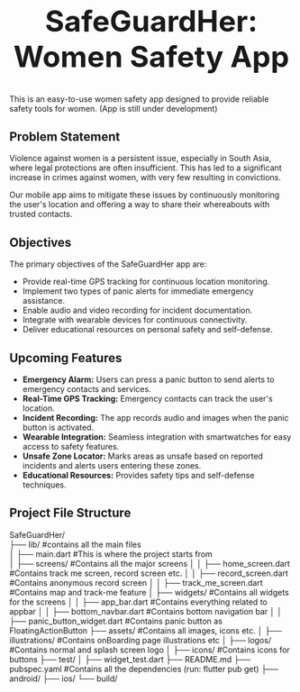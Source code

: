 <h1 align="center" style="font-size: 52px;">SafeGuardHer: Women Safety App</h1>

This is an easy-to-use women safety app designed to provide reliable safety tools for women. 
(App is still under development)

## Problem Statement
Violence against women is a persistent issue, especially in South Asia, where legal protections are often insufficient. This has led to a significant increase in crimes against women, with very few resulting in convictions.

Our mobile app aims to mitigate these issues by continuously monitoring the user's location and offering a way to share their whereabouts with trusted contacts.

## Objectives
The primary objectives of the SafeGuardHer app are:

- Provide real-time GPS tracking for continuous location monitoring.
- Implement two types of panic alerts for immediate emergency assistance.
- Enable audio and video recording for incident documentation.
- Integrate with wearable devices for continuous connectivity.
- Deliver educational resources on personal safety and self-defense.

## Upcoming Features
- **Emergency Alarm:** Users can press a panic button to send alerts to emergency contacts and services.
- **Real-Time GPS Tracking:** Emergency contacts can track the user's location.
- **Incident Recording:** The app records audio and images when the panic button is activated.
- **Wearable Integration:** Seamless integration with smartwatches for easy access to safety features.
- **Unsafe Zone Locator:** Marks areas as unsafe based on reported incidents and alerts users entering these zones.
- **Educational Resources:** Provides safety tips and self-defense techniques.

## Project File Structure

SafeGuardHer/ <br>
├── lib/                                   #contains all the main files <br>
│ ├── main.dart                            #This is where the project starts from <br>
│ ├── screens/                             #Contains all the major screens
│ │ ├── home_screen.dart                   #Contains track me screen, record screen etc.
│ │ ├── record_screen.dart                 #Contains anonymous record screen
│ │ ├── track_me_screen.dart               #Contains map and track-me feature
│ ├── widgets/                             #Contains all widgets for the screens
│ │ ├── app_bar.dart                       #Contains everything related to appbar
│ │ ├── bottom_navbar.dart                 #Contains bottom navigation bar 
│ │ ├── panic_button_widget.dart           #Contains panic button as FloatingActionButton
├── assets/                                #Contains all images, icons etc.
│ ├── illustrations/                       #Contains onBoarding page illustrations etc
│ ├── logos/                               #Contains normal and splash screen logo
│ ├── icons/                               #Contains icons for buttons
├── test/
│ ├── widget_test.dart
├── README.md
├── pubspec.yaml                           #Contains all the dependencies (run: flutter pub get)
├── android/
├── ios/
└── build/
